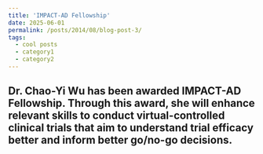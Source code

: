 ```yaml
---
title: 'IMPACT-AD Fellowship'
date: 2025-06-01
permalink: /posts/2014/08/blog-post-3/
tags:
  - cool posts
  - category1
  - category2
---
```


Dr. Chao-Yi Wu has been awarded IMPACT-AD Fellowship. Through this award, she will enhance relevant skills to conduct virtual-controlled clinical trials that aim to understand trial efficacy better and inform better go/no-go decisions.
------
